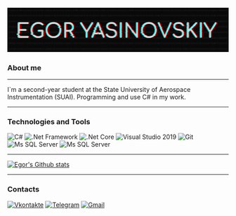 
![Header](https://github.com/EgorYasinovskiy/egoryasinovskiy/blob/master/img/Header.png)

### About me 
___
 I`m a second-year student at the State University of Aerospace Instrumentation (SUAI). Programming and use C# in my work.
___
### Technologies and Tools
![C#](https://img.shields.io/badge/-C%23-090909?style=for-the-badge&logo=C-Sharp&logoColor=b3b)
![.Net Framework](https://img.shields.io/badge/-Framework-090909?style=for-the-badge&logo=.net&logoColor=f8f)
![.Net Core](https://img.shields.io/badge/-Core-090909?style=for-the-badge&logo=.net&logoColor=f8f)
![Visual Studio 2019](https://img.shields.io/badge/-VS2019-090909?style=for-the-badge&logo=Visual-studio&logoColor=b3b)
![Git](https://img.shields.io/badge/-Git-090909?style=for-the-badge&logo=git&logoColor=red)
![Ms SQL Server](https://img.shields.io/badge/-Ms_SQL_SERVER-090909?style=for-the-badge&logo=microsoft-sql-server&logoColor=red)
![Ms SQL Server](https://img.shields.io/badge/-WPF-090909?style=for-the-badge&logo=microsoft&logoColor=aqua)
___
[![Egor's Github stats](https://github-readme-stats.vercel.app/api?username=EgorYasinovskiy&show_icons=true&theme=synthwave)](https://github.com/anuraghazra/github-readme-stats)
___
### Contacts
[![Vkontakte](https://img.shields.io/badge/-VK-4680C2?style=for-the-badge&logo=vk&logoColor=fff)](https://vk.com/yasinovskiy_egor)
[![Telegram](https://img.shields.io/badge/-Telegram-2CA5E0?style=for-the-badge&logo=telegram&logoColor=fff)](https://t.me/nide_1241)
[![Gmail](https://img.shields.io/badge/-Gmail-D14836?style=for-the-badge&logo=gmail&logoColor=fff)](mailto:egor.yasinovskiy2020@gmail.com)

	